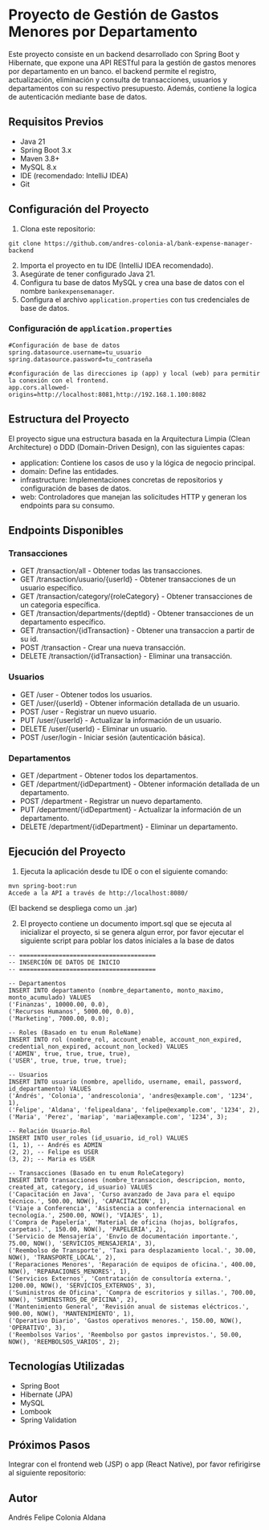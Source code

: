 # Proyecto de Gestión de Gastos Menores por Departamento

Este proyecto consiste en un backend desarrollado con Spring Boot y Hibernate, 
que expone una API RESTful para la gestión de gastos menores por departamento en un banco. 
el backend permite el registro, actualización, eliminación y consulta de transacciones, usuarios y departamentos 
con su respectivo presupuesto. Además, contiene la logica de autenticación mediante base de datos.

## Requisitos Previos
- Java 21
- Spring Boot 3.x
- Maven 3.8+
- MySQL 8.x
- IDE (recomendado: IntelliJ IDEA)
- Git

## Configuración del Proyecto
1. Clona este repositorio:
```
git clone https://github.com/andres-colonia-al/bank-expense-manager-backend
```

2. Importa el proyecto en tu IDE (IntelliJ IDEA recomendado).
3. Asegúrate de tener configurado Java 21.
4. Configura tu base de datos MySQL y crea una base de datos con el nombre
`bankexpensemanager`.
6. Configura el archivo `application.properties` con tus credenciales de base de datos.

### Configuración de `application.properties`
```properties
#Configuración de base de datos
spring.datasource.username=tu_usuario
spring.datasource.password=tu_contraseña

#configuración de las direcciones ip (app) y local (web) para permitir la conexión con el frontend.
app.cors.allowed-origins=http://localhost:8081,http://192.168.1.100:8082
```

## Estructura del Proyecto
El proyecto sigue una estructura basada en la Arquitectura Limpia (Clean Architecture) o DDD (Domain-Driven Design), con las siguientes capas:

- application: Contiene los casos de uso y la lógica de negocio principal.
- domain: Define las entidades.
- infrastructure: Implementaciones concretas de repositorios y configuración de bases de datos.
- web: Controladores que manejan las solicitudes HTTP y generan los endpoints para su consumo.

## Endpoints Disponibles

### Transacciones
- GET /transaction/all - Obtener todas las transacciones.
- GET /transaction/usuario/{userId} - Obtener transacciones de un usuario específico.
- GET /transaction/category/{roleCategory} - Obtener transacciones de un categoria específica.
- GET /transaction/departments/{deptId} - Obtener transacciones de un departamento específico.
- GET /transaction/{idTransaction} - Obtener una transaccion a partir de su id.
- POST /transaction - Crear una nueva transacción.
- DELETE /transaction/{idTransaction} - Eliminar una transacción.

### Usuarios
- GET /user - Obtener todos los usuarios.
- GET /user/{userId} - Obtener información detallada de un usuario.
- POST /user - Registrar un nuevo usuario.
- PUT /user/{userId} - Actualizar la información de un usuario.
- DELETE /user/{userId} - Eliminar un usuario.
- POST /user/login - Iniciar sesión (autenticación básica).

### Departamentos
- GET /department - Obtener todos los departamentos.
- GET /department/{idDepartment} - Obtener información detallada de un departamento.
- POST /department - Registrar un nuevo departamento.
- PUT /department/{idDepartment} - Actualizar la información de un departamento.
- DELETE /department/{idDepartment} - Eliminar un departamento.


## Ejecución del Proyecto

1. Ejecuta la aplicación desde tu IDE o con el siguiente comando:
```
mvn spring-boot:run
Accede a la API a través de http://localhost:8080/
```
(El backend se despliega como un .jar)

2. El proyecto contiene un documento import.sql que se ejecuta al inicializar el proyecto, si se genera algun error,
por favor ejecutar el siguiente script para poblar los datos iniciales a la base de datos

```
-- ======================================
-- INSERCIÓN DE DATOS DE INICIO
-- ======================================

-- Departamentos
INSERT INTO departamento (nombre_departamento, monto_maximo, monto_acumulado) VALUES
('Finanzas', 10000.00, 0.0),
('Recursos Humanos', 5000.00, 0.0),
('Marketing', 7000.00, 0.0);

-- Roles (Basado en tu enum RoleName)
INSERT INTO rol (nombre_rol, account_enable, account_non_expired, credential_non_expired, account_non_locked) VALUES
('ADMIN', true, true, true, true),
('USER', true, true, true, true);

-- Usuarios
INSERT INTO usuario (nombre, apellido, username, email, password, id_departamento) VALUES
('Andrés', 'Colonia', 'andrescolonia', 'andres@example.com', '1234', 1),
('Felipe', 'Aldana', 'felipealdana', 'felipe@example.com', '1234', 2),
('Maria', 'Perez', 'mariap', 'maria@example.com', '1234', 3);

-- Relación Usuario-Rol
INSERT INTO user_roles (id_usuario, id_rol) VALUES
(1, 1), -- Andrés es ADMIN
(2, 2), -- Felipe es USER
(3, 2); -- Maria es USER

-- Transacciones (Basado en tu enum RoleCategory)
INSERT INTO transacciones (nombre_transaccion, descripcion, monto, created_at, category, id_usuario) VALUES
('Capacitación en Java', 'Curso avanzado de Java para el equipo técnico.', 500.00, NOW(), 'CAPACITACION', 1),
('Viaje a Conferencia', 'Asistencia a conferencia internacional en tecnología.', 2500.00, NOW(), 'VIAJES', 1),
('Compra de Papelería', 'Material de oficina (hojas, bolígrafos, carpetas).', 150.00, NOW(), 'PAPELERIA', 2),
('Servicio de Mensajería', 'Envío de documentación importante.', 75.00, NOW(), 'SERVICIOS_MENSAJERIA', 3),
('Reembolso de Transporte', 'Taxi para desplazamiento local.', 30.00, NOW(), 'TRANSPORTE_LOCAL', 2),
('Reparaciones Menores', 'Reparación de equipos de oficina.', 400.00, NOW(), 'REPARACIONES_MENORES', 1),
('Servicios Externos', 'Contratación de consultoría externa.', 1200.00, NOW(), 'SERVICIOS_EXTERNOS', 3),
('Suministros de Oficina', 'Compra de escritorios y sillas.', 700.00, NOW(), 'SUMINISTROS_DE_OFICINA', 2),
('Mantenimiento General', 'Revisión anual de sistemas eléctricos.', 900.00, NOW(), 'MANTENIMIENTO', 1),
('Operativo Diario', 'Gastos operativos menores.', 150.00, NOW(), 'OPERATIVO', 3),
('Reembolsos Varios', 'Reembolso por gastos imprevistos.', 50.00, NOW(), 'REEMBOLSOS_VARIOS', 2);
```

## Tecnologías Utilizadas
- Spring Boot
- Hibernate (JPA)
- MySQL
- Lombook
- Spring Validation


## Próximos Pasos
Integrar con el frontend web (JSP) o app (React Native), por favor refirigirse al siguiente repositorio:

## Autor
Andrés Felipe Colonia Aldana
